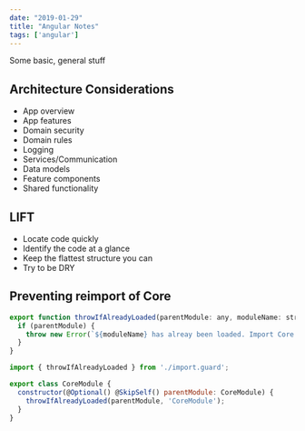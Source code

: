 ```yaml
---
date: "2019-01-29"
title: "Angular Notes"
tags: ['angular']
---
```

Some basic, general stuff

## Architecture Considerations
* App overview
* App features
* Domain security
* Domain rules
* Logging
* Services/Communication
* Data models
* Feature components
* Shared functionality

## LIFT
* Locate code quickly
* Identify the code at a glance
* Keep the flattest structure you can
* Try to be DRY

## Preventing reimport of Core
```javascript
export function throwIfAlreadyLoaded(parentModule: any, moduleName: string) {
  if (parentModule) {
    throw new Error(`${moduleName} has alreay been loaded. Import Core modules in the AppModule only.`);
  }
}

import { throwIfAlreadyLoaded } from './import.guard';

export class CoreModule {
  constructor(@Optional() @SkipSelf() parentModule: CoreModule) {
    throwIfAlreadyLoaded(parentModule, 'CoreModule');
  }
}
```
